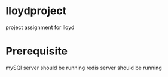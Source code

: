 # lloydproject
project assignment for lloyd
# Prerequisite
mySQl server should be running
redis server should be running
